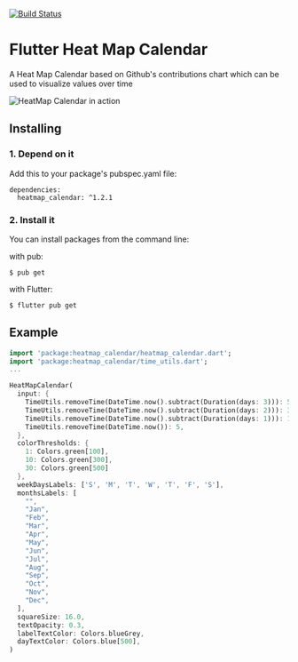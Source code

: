 [![Build Status](https://travis-ci.org/pedrohff/flutter_heatmap_calendar.svg?branch=master)](https://travis-ci.org/pedrohff/flutter_heatmap_calendar)
# Flutter Heat Map Calendar
A Heat Map Calendar based on Github's contributions chart which can be used to visualize values over time

![HeatMap Calendar in action](https://thumbs.gfycat.com/ImmaculateRequiredLarva.webp)


## Installing

### 1. Depend on it
Add this to your package's pubspec.yaml file:

```
dependencies:
  heatmap_calendar: ^1.2.1
```

### 2. Install it
You can install packages from the command line:

with pub:

```shell
$ pub get
```

with Flutter:

```shell
$ flutter pub get
```

## Example
```dart
import 'package:heatmap_calendar/heatmap_calendar.dart';
import 'package:heatmap_calendar/time_utils.dart';
...

HeatMapCalendar(
  input: {
    TimeUtils.removeTime(DateTime.now().subtract(Duration(days: 3))): 5,
    TimeUtils.removeTime(DateTime.now().subtract(Duration(days: 2))): 35,
    TimeUtils.removeTime(DateTime.now().subtract(Duration(days: 1))): 14,
    TimeUtils.removeTime(DateTime.now()): 5,
  },
  colorThresholds: {
    1: Colors.green[100],
    10: Colors.green[300],
    30: Colors.green[500]
  },
  weekDaysLabels: ['S', 'M', 'T', 'W', 'T', 'F', 'S'],
  monthsLabels: [
    "",
    "Jan",
    "Feb",
    "Mar",
    "Apr",
    "May",
    "Jun",
    "Jul",
    "Aug",
    "Sep",
    "Oct",
    "Nov",
    "Dec",
  ],
  squareSize: 16.0,
  textOpacity: 0.3,
  labelTextColor: Colors.blueGrey,
  dayTextColor: Colors.blue[500],
)
```
